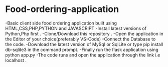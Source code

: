 # Food-ordering-application
-Basic client side food ordering application built using HTML,CSS,PHP,PYTHON and JAVASCRIPT
-Install latest versions of Python,Php first .
-Clone/Download this repository .
-Open the application in the Editor of your choice(preferably VS-Code)
-Connect the Database to the code.
-Download the latest version of MySql or SqlLite or type pip install db-sqlite3 in the command prompt.
-Finally run the flask application using python app.py
-The code runs and open the application through the link i.e localhost .

